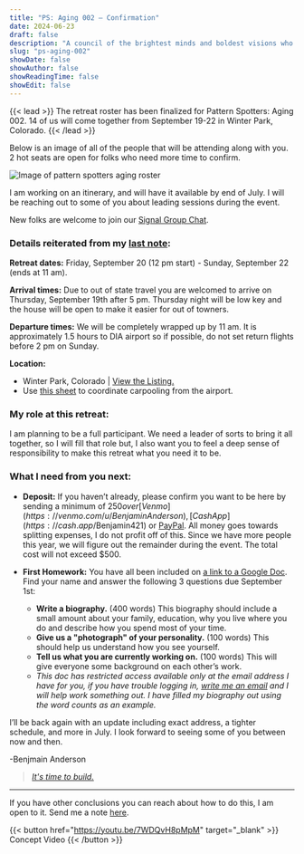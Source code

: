 ```yaml
---
title: "PS: Aging 002 — Confirmation"
date: 2024-06-23
draft: false
description: "A council of the brightest minds and boldest visions who are doing work that will contribute to solving aging."
slug: "ps-aging-002"
showDate: false
showAuthor: false
showReadingTime: false
showEdit: false
---
```

{{< lead >}}
The retreat roster has been finalized for Pattern Spotters: Aging 002. 14 of us will come together from September 19-22 in Winter Park, Colorado. 
{{< /lead >}}

Below is an image of all of the people that will be attending along with you. 2 hot seats are open for folks who need more time to confirm. 

![Image of pattern spotters aging roster](/img/roster2.png)

I am working on an itinerary, and will have it available by end of July. I will be reaching out to some of you about leading sessions during the event.

New folks are welcome to join our [Signal Group Chat](https://signal.group/#CjQKIHQIQbJWZjXZIbf3PwTMXZSrSOFnXBImjpBW9pPfb0UKEhCZXZv0O5gSrts5MqmLjhvB).

### Details reiterated from my [last note](https://www.thebenjam.in/hidden/psa-002/):

**Retreat dates:** Friday, September 20 (12 pm start) - Sunday, September 22 (ends at 11 am). 

**Arrival times:** Due to out of state travel you are welcomed to arrive on Thursday, September 19th after 5 pm. Thursday night will be low key and the house will be open to make it easier for out of towners.

**Departure times:** We will be completely wrapped up by 11 am. It is approximately 1.5 hours to DIA airport so if possible, do not set return flights before 2 pm on Sunday.

**Location:** 

- Winter Park, Colorado | [View the Listing.](https://www.airbnb.com/rooms/32846947?guests=1&adults=1&s=67&unique_share_id=908758e5-946d-43ee-bed9-6d72f3cabeb1)
- Use [this sheet](https://docs.google.com/spreadsheets/d/1Q-2bS21RQFOZOxW-VFCB4azpM0hW-9EG1GHmGMhfBMg/edit?usp=sharing) to coordinate carpooling from the airport. 

### My role at this retreat:

I am planning to be a full participant. We need a leader of sorts to bring it all together, so I will fill that role but, I also want you to feel a deep sense of responsibility to make this retreat what you need it to be. 

### What I need from you next:

- **Deposit:** If you haven’t already, please confirm you want to be here by sending a minimum of $250 over [Venmo](https://venmo.com/u/BenjaminAnderson), [CashApp](https://cash.app/$Benjamin421) or [PayPal](https://www.paypal.me/benanderson421). All money goes towards splitting expenses, I do not profit off of this. Since we have more people this year, we will figure out the remainder during the event. The total cost will not exceed $500.

- **First Homework:** You have all been included on [a link to a Google Doc](https://docs.google.com/document/d/1HFqFOA9Q42uZhl-PaUsKCIqI2TvFFd695VfMMcSKv9c/edit?usp=sharing).
Find your name and answer the following 3 questions due September 1st:
    - **Write a biography.** (400 words) This biography should include a small amount about your family, education, why you live where you do and describe how you spend most of your time.
    - **Give us a "photograph" of your personality.** (100 words) This should help us understand how you see yourself.
    - **Tell us what you are currently working on.** (100 words) This will give everyone some background on each other’s work.
    - *This doc has restricted access available only at the email address I have for you, if you have trouble logging in, [write me an email](mailto:me@benjaminbanderson.com) and I will help work something out. I have filled my biography out using the word counts as an example.*

I’ll be back again with an update including exact address, a tighter schedule, and more in July. I look forward to seeing some of you between now and then. 

-Benjmain Anderson

> [*It's time to build.*](https://twitter.com/alexandretrapp)

--- 

If you have other conclusions you can reach about how to do this, I am open to it. Send me a note [here](mailto:me@benjmaminbanderson.com). 

{{< button href="https://youtu.be/7WDQvH8pMpM" target="_blank" >}}
Concept Video
{{< /button >}}
